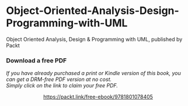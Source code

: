 # Object-Oriented-Analysis-Design-Programming-with-UML
Object Oriented Analysis, Design &amp; Programming with UML, published by Packt
### Download a free PDF

 <i>If you have already purchased a print or Kindle version of this book, you can get a DRM-free PDF version at no cost.<br>Simply click on the link to claim your free PDF.</i>
<p align="center"> <a href="https://packt.link/free-ebook/9781801078405">https://packt.link/free-ebook/9781801078405 </a> </p>